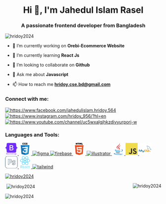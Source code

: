 <h1 align="center">Hi 👋, I'm Jahedul Islam Rasel</h1>
<h3 align="center">A passionate frontend developer from Bangladesh</h3>

<p align="left"> <img src="https://komarev.com/ghpvc/?username=hridoy2024&label=Profile%20views&color=0e75b6&style=flat" alt="hridoy2024" /> </p>



- 🔭 I’m currently working on **Orebi-Ecommerce Website**

- 🌱 I’m currently learning **React Js**

- 👯 I’m looking to collaborate on **Github**

- 💬 Ask me about **Javascript**

- 📫 How to reach me **hridoy.cse.bd@gmail.com**

<h3 align="left">Connect with me:</h3>
<p align="left">
<a href="https://fb.com/https://www.facebook.com/jahedulislam.hridoy.564" target="blank"><img align="center" src="https://raw.githubusercontent.com/rahuldkjain/github-profile-readme-generator/master/src/images/icons/Social/facebook.svg" alt="https://www.facebook.com/jahedulislam.hridoy.564" height="30" width="40" /></a>
<a href="https://instagram.com/https://www.instagram.com/hridoy_956/?hl=en" target="blank"><img align="center" src="https://raw.githubusercontent.com/rahuldkjain/github-profile-readme-generator/master/src/images/icons/Social/instagram.svg" alt="https://www.instagram.com/hridoy_956/?hl=en" height="30" width="40" /></a>
<a href="https://www.youtube.com/c/https://www.youtube.com/channel/uc5wxalgjhkzdivyurporj-w" target="blank"><img align="center" src="https://raw.githubusercontent.com/rahuldkjain/github-profile-readme-generator/master/src/images/icons/Social/youtube.svg" alt="https://www.youtube.com/channel/uc5wxalgjhkzdivyurporj-w" height="30" width="40" /></a>
</p>


<h3 align="left">Languages and Tools:</h3>
<p align="left"> <a href="https://getbootstrap.com" target="_blank" rel="noreferrer"> <img src="https://raw.githubusercontent.com/devicons/devicon/master/icons/bootstrap/bootstrap-plain-wordmark.svg" alt="bootstrap" width="40" height="40"/> </a> <a href="https://www.w3schools.com/css/" target="_blank" rel="noreferrer"> <img src="https://raw.githubusercontent.com/devicons/devicon/master/icons/css3/css3-original-wordmark.svg" alt="css3" width="40" height="40"/> </a> <a href="https://www.figma.com/" target="_blank" rel="noreferrer"> <img src="https://www.vectorlogo.zone/logos/figma/figma-icon.svg" alt="figma" width="40" height="40"/> </a> <a href="https://firebase.google.com/" target="_blank" rel="noreferrer"> <img src="https://www.vectorlogo.zone/logos/firebase/firebase-icon.svg" alt="firebase" width="40" height="40"/> </a> <a href="https://www.w3.org/html/" target="_blank" rel="noreferrer"> <img src="https://raw.githubusercontent.com/devicons/devicon/master/icons/html5/html5-original-wordmark.svg" alt="html5" width="40" height="40"/> </a> <a href="https://www.adobe.com/in/products/illustrator.html" target="_blank" rel="noreferrer"> <img src="https://www.vectorlogo.zone/logos/adobe_illustrator/adobe_illustrator-icon.svg" alt="illustrator" width="40" height="40"/> </a> <a href="https://www.java.com" target="_blank" rel="noreferrer"> <img src="https://raw.githubusercontent.com/devicons/devicon/master/icons/java/java-original.svg" alt="java" width="40" height="40"/> </a> <a href="https://developer.mozilla.org/en-US/docs/Web/JavaScript" target="_blank" rel="noreferrer"> <img src="https://raw.githubusercontent.com/devicons/devicon/master/icons/javascript/javascript-original.svg" alt="javascript" width="40" height="40"/> </a> <a href="https://www.mysql.com/" target="_blank" rel="noreferrer"> <img src="https://raw.githubusercontent.com/devicons/devicon/master/icons/mysql/mysql-original-wordmark.svg" alt="mysql" width="40" height="40"/> </a> <a href="https://www.photoshop.com/en" target="_blank" rel="noreferrer"> <img src="https://raw.githubusercontent.com/devicons/devicon/master/icons/photoshop/photoshop-line.svg" alt="photoshop" width="40" height="40"/> </a> <a href="https://reactjs.org/" target="_blank" rel="noreferrer"> <img src="https://raw.githubusercontent.com/devicons/devicon/master/icons/react/react-original-wordmark.svg" alt="react" width="40" height="40"/> </a> <a href="https://tailwindcss.com/" target="_blank" rel="noreferrer"> <img src="https://www.vectorlogo.zone/logos/tailwindcss/tailwindcss-icon.svg" alt="tailwind" width="40" height="40"/> </a> </p>
<p align="left"> <a href="https://github.com/ryo-ma/github-profile-trophy"><img src="https://github-profile-trophy.vercel.app/?username=hridoy2024" alt="hridoy2024" /></a> </p>

<p><img align="right" src="https://github-readme-stats.vercel.app/api/top-langs?username=hridoy2024&show_icons=true&locale=en&layout=compact" alt="hridoy2024" /></p>

<p>&nbsp;<img align="center" src="https://github-readme-stats.vercel.app/api?username=hridoy2024&show_icons=true&locale=en" alt="hridoy2024" /></p>

<p><img align="center" src="https://github-readme-streak-stats.herokuapp.com/?user=hridoy2024&" alt="hridoy2024" /></p>






